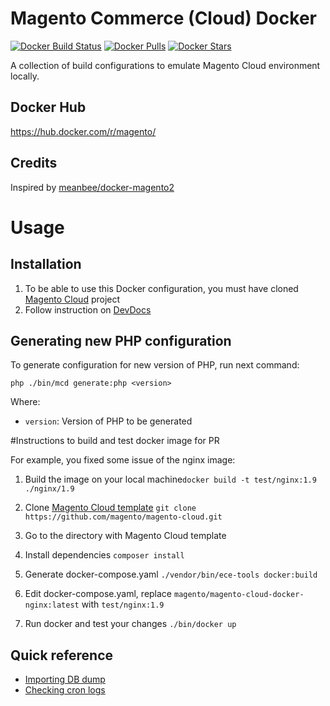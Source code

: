 # Magento Commerce (Cloud) Docker

[![Docker Build Status][ico-dockerbuild]][link-dockerhub]
[![Docker Pulls][ico-downloads]][link-dockerhub]
[![Docker Stars][ico-dockerstars]][link-dockerhub]

A collection of build configurations to emulate Magento Cloud environment locally.

## Docker Hub

https://hub.docker.com/r/magento/

## Credits

Inspired by [meanbee/docker-magento2](https://github.com/meanbee/docker-magento2)

# Usage

## Installation

1. To be able to use this Docker configuration, you must have cloned [Magento Cloud](https://github.com/magento/magento-cloud) project
1. Follow instruction on [DevDocs](https://devdocs.magento.com/guides/v2.2/cloud/reference/docker-config.html)

## Generating new PHP configuration

To generate configuration for new version of PHP, run next command:

```
php ./bin/mcd generate:php <version>
```

Where:

- `version`: Version of PHP to be generated

#Instructions to build and test docker image for PR

For example, you fixed some issue of the nginx image:

1. Build the image on your local machine`docker build -t test/nginx:1.9 ./nginx/1.9`

1. Clone [Magento Cloud template](https://github.com/magento/magento-cloud) `git clone https://github.com/magento/magento-cloud.git`

1. Go to the directory with Magento Cloud template

1. Install dependencies `composer install`

1. Generate docker-compose.yaml `./vendor/bin/ece-tools docker:build`

1. Edit docker-compose.yaml, replace `magento/magento-cloud-docker-nginx:latest` with `test/nginx:1.9`

1. Run docker and test your changes `./bin/docker up`

[ico-dockerbuild]: https://img.shields.io/docker/build/magento/magento-cloud-docker-php.svg?style=flat-square
[ico-downloads]: https://img.shields.io/docker/pulls/magento/magento-cloud-docker-php.svg?style=flat-square
[ico-dockerstars]: https://img.shields.io/docker/stars/magento/magento-cloud-docker-php.svg?style=flat-square

[link-dockerhub]: https://hub.docker.com/r/magento/magento-cloud-docker-php

## Quick reference

* [Importing DB dump](https://devdocs.magento.com/guides/v2.3/cloud/docker/docker-development.html#database-container)
* [Checking cron logs](https://devdocs.magento.com/guides/v2.3/cloud/docker/docker-development.html#cron-container)
